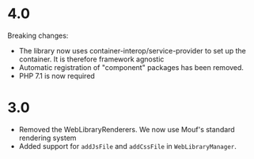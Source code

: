 4.0
===

Breaking changes:

- The library now uses container-interop/service-provider to set up the container. It is therefore framework agnostic
- Automatic registration of "component" packages has been removed.
- PHP 7.1 is now required

3.0
===

- Removed the WebLibraryRenderers. We now use Mouf's standard rendering system
- Added support for `addJsFile` and `addCssFile` in `WebLibraryManager`.
 